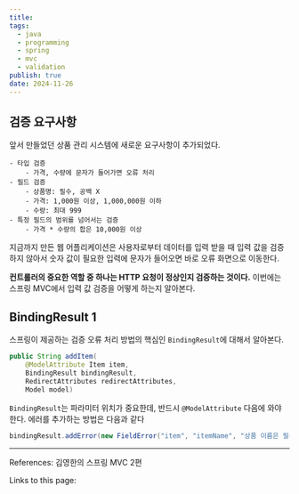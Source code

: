 ```yaml
---
title: 
tags:
  - java
  - programming
  - spring
  - mvc
  - validation
publish: true
date: 2024-11-26
---
```

## 검증 요구사항
앞서 만들었던 상품 관리 시스템에 새로운 요구사항이 추가되었다.

```
- 타입 검증
	- 가격, 수량에 문자가 들어가면 오류 처리
- 필드 검증
	- 상품명: 필수, 공백 X
	- 가격: 1,000원 이상, 1,000,000원 이하
	- 수량: 최대 999
- 특정 필드의 범위를 넘어서는 검증
	- 가격 * 수량의 합은 10,000원 이상
```

지금까지 만든 웹 어플리케이션은 사용자로부터 데이터를 입력 받을 때 입력 값을 검증하지 않아서 숫자 값이 필요한 입력에 문자가 들어오면 바로 오류 화면으로 이동한다.

**컨트롤러의 중요한 역할 중 하나는 HTTP 요청이 정상인지 검증하는 것이다.** 이번에는 스프링 MVC에서 입력 값 검증을 어떻게 하는지 알아본다.

## BindingResult 1
스프링이 제공하는 검증 오류 처리 방법의 핵심인 `BindingResult`에 대해서 알아본다.

```java
public String addItem(
	@ModelAttribute Item item, 
	BindingResult bindingResult, 
	RedirectAttributes redirectAttributes,  
	Model model)
```

`BindingResult`는 파라미터 위치가 중요한데, 반드시 `@ModelAttribute` 다음에 와야 한다. 에러를 추가하는 방법은 다음과 같다

```java
bindingResult.addError(new FieldError("item", "itemName", "상품 이름은 필수입니다."));
```



---
References: 김영한의 스프링 MVC 2편

Links to this page: 